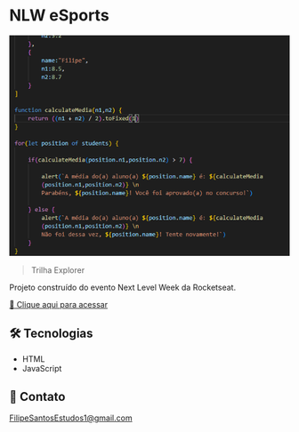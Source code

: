 # NLW eSports 

![preview](./.github/preview.png)

> Trilha Explorer

Projeto construído do evento Next Level Week da Rocketseat.

[🔗 Clique aqui para acessar](https://filipesantos07.github.io/Explorer-Stage-4-ultimo-desafio/)

## 🛠️ Tecnologias

- HTML
- JavaScript

## 💛 Contato

FilipeSantosEstudos1@gmail.com